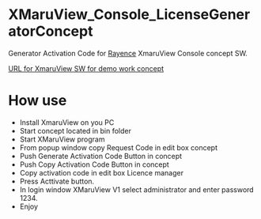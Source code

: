 # XMaruView_Console_LicenseGeneratorConcept
Generator Activation Code for [Rayence](https://www.rayence.us/site/RYUSsite/index.html) XmaruView Console concept SW.

[URL for XmaruView SW for demo work concept](https://mega.nz/#!qS4zFaRb!cSKSRzd-5W2xqg_2v0ygLcO3lgadBp2_9MCMRWFwJVg)

# How use 
* Install XmaruView on you PC
* Start concept located in bin folder
* Start XMaruView program
* From popup window copy Request Code in edit box concept
* Push Generate Activation Code Button in concept 
* Push Copy Activation Code Button in concept 
* Copy activation code in edit box Licence manager
* Press Acttivate button.
* In login window XMaruView V1 select administrator and enter password 1234.
* Enjoy
